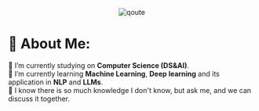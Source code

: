 <div align="center">
  <img align="center" src="https://quotes-github-readme.vercel.app/api?type=horizontal&theme=radical" alt="qoute" />
</div>

# 💫 About Me:
🔭 I’m currently studying on **Computer Science (DS&AI)**.<br>🌱 I’m currently learning **Machine Learning**, **Deep learning** and its application in **NLP** and **LLMs**.<br>💬 ​I know there is so much knowledge I don't know, but ask me, and we can discuss it together.<br>
